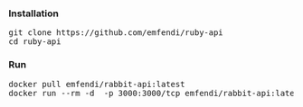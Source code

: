 ### Installation
<pre>
git clone https://github.com/emfendi/ruby-api
cd ruby-api
</pre>

### Run
<pre>
docker pull emfendi/rabbit-api:latest
docker run --rm -d  -p 3000:3000/tcp emfendi/rabbit-api:latest
</pre>
